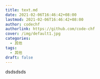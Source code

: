 ```yaml
---
title: text.md
date: 2021-02-06T16:46:42+08:00
lastmod: 2021-02-06T16:46:42+08:00
author: codechf
authorlink: https://github.com/code-chf
cover: /img/default1.jpg
categories:
  - 其他
tags:
  - 其他
draft: false
---
```

dsdsdsds

<!--more-->

